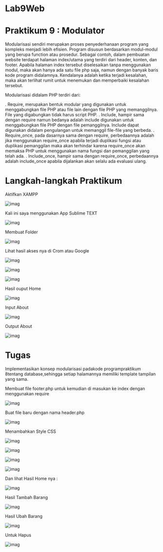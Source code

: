# Lab9Web
# Praktikum 9 : Modulator
Modularisasi sendiri merupakan proses penyederhanaan program yang kompleks menjadi lebih efisien. Program disusun berdasarkan modul-modul yang berupa function atau prosedur.
Sebagai contoh, dalam pembuatan website terdapat halaman index/utama yang terdiri dari header, konten, dan footer. Apabila halaman index tersebut diselesaikan tanpa menggunakan modul, maka akan hanya ada satu file php saja, namun dengan banyak baris kode program didalamnya. Kendalanya adalah ketika terjadi kesalahan, maka akan terlihat rumit untuk menemukan dan memperbaiki kesalahan tersebut.

Modularisasi didalam PHP terdiri dari:

. Require, merupakan bentuk modular yang digunakan untuk menggabungkan file PHP atau file lain dengan file PHP yang memanggilnya. File yang digabungkan tidak harus script PHP.
. Include, hampir sama dengan require namun bedanya adalah include digunakan untuk menggabungkan file PHP dengan file pemanggilnya. Include dapat digunakan didalam pengulangan untuk memanggil file-file yang berbeda.
. Require_once, pada dasarnya sama dengan require, perbedaannya adalah jika menggunakan require_once apabila terjadi duplikasi fungsi atau duplikasi pemanggilan maka akan terhindar karena require_once akan memaksa PHP untuk menggunakan nama fungsi dan pemanggilan yang telah ada.
. Include_once, hampir sama dengan require_once, perbedaannya adalah include_once apabila dijalankan akan selalu ada evaluasi ulang.

# Langkah-langkah Praktikum

Aktifkan XAMPP

![imag](https://github.com/fdlhrauf/Lab9Web/blob/main/foto/xampp.JPG)

Kali ini saya menggunakan App Sublime TEXT

![imag](https://github.com/fdlhrauf/Lab9Web/blob/main/foto/sublime.JPG)

Membuat Folder

![imag](https://github.com/fdlhrauf/Lab9Web/blob/main/foto/file.JPG)

Lihat hasil akses nya di Crom atau Google

![imag](https://github.com/fdlhrauf/Lab9Web/blob/main/foto/indexof.JPG)

![imag](https://github.com/fdlhrauf/Lab9Web/blob/main/foto/header2.JPG)

![imag](https://github.com/fdlhrauf/Lab9Web/blob/main/foto/home1.JPG)

Hasil ouput Home

![imag](https://github.com/fdlhrauf/Lab9Web/blob/main/foto/home.JPG)

Input About

![imag](https://github.com/fdlhrauf/Lab9Web/blob/main/foto/about1.JPG)

Output About

![imag](https://github.com/fdlhrauf/Lab9Web/blob/main/foto/about.JPG)

# Tugas

Implementasikan konsep modularisasi padakode programpraktikum 8tentang database,sehingga setiap halamannya memiliki template tampilan yang sama.

Membuat file footer.php untuk kemudian di masukan ke index dengan menggunakan require

![imag](https://github.com/fdlhrauf/Lab9Web/blob/main/lab9php/foto/footer1.JPG)

Buat file baru dengan nama header.php

![imag](https://github.com/fdlhrauf/Lab9Web/blob/main/lab9php/foto/header1.JPG)

Menambahkan Style CSS

![imag](https://github.com/fdlhrauf/Lab9Web/blob/main/lab9php/foto/stylecss1.JPG)

![imag](https://github.com/fdlhrauf/Lab9Web/blob/main/lab9php/foto/stylecss2.JPG)

![imag](https://github.com/fdlhrauf/Lab9Web/blob/main/lab9php/foto/stylecss3.JPG)

![imag](https://github.com/fdlhrauf/Lab9Web/blob/main/lab9php/foto/stylecss4.JPG)

Dan lihat Hasil Home nya :

![imag](https://github.com/fdlhrauf/Lab9Web/blob/main/lab9php/foto/home3.JPG)

Hasil Tambah Barang

![imag](https://github.com/fdlhrauf/Lab9Web/blob/main/lab9php/foto/tambah4.JPG)

Hasil Ubah Barang

![imag](https://github.com/fdlhrauf/Lab9Web/blob/main/lab9php/foto/ubah5.JPG)

Untuk Hapus

![imag](https://github.com/fdlhrauf/Lab9Web/blob/main/lab9php/foto/hapus2.JPG)
